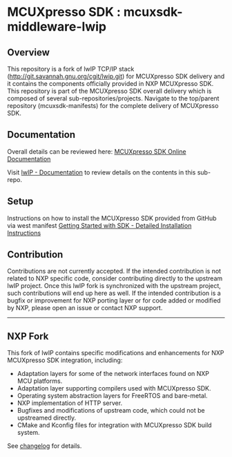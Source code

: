 # MCUXpresso SDK : mcuxsdk-middleware-lwip

## Overview
This repository is a fork of lwIP TCP/IP stack (http://git.savannah.gnu.org/cgit/lwip.git) for MCUXpresso SDK delivery and it contains the components officially provided in NXP MCUXpresso SDK. This repository is part of the MCUXpresso SDK overall delivery which is composed of several sub-repositories/projects. Navigate to the top/parent repository (mcuxsdk-manifests) for the complete delivery of MCUXpresso SDK.

## Documentation
Overall details can be reviewed here: [MCUXpresso SDK Online Documentation](https://mcuxpresso.nxp.com/mcuxsdk/latest/html/introduction/README.html)  

Visit [lwIP - Documentation](https://mcuxpresso.nxp.com/mcuxsdk/latest/html/middleware/lwip/index.html) to review details on the contents in this sub-repo.  

## Setup
Instructions on how to install the MCUXpresso SDK provided from GitHub via west manifest [Getting Started with SDK - Detailed Installation Instructions](https://mcuxpresso.nxp.com/mcuxsdk/latest/html/gsd/installation.html#installation)

## Contribution
Contributions are not currently accepted.
If the intended contribution is not related to NXP specific code, consider contributing directly to the upstream lwIP project. Once this lwIP fork is synchronized with the upstream project, such contributions will end up here as well.
If the intended contribution is a bugfix or improvement for NXP porting layer or for code added or modified by NXP, please open an issue or contact NXP support.

---------------------------------
## NXP Fork
This fork of lwIP contains specific modifications and enhancements for NXP MCUXpresso SDK integration, including:
- Adaptation layers for some of the network interfaces found on NXP MCU platforms.
- Adaptation layer supporting compilers used with MCUXpresso SDK.
- Operating system abstraction layers for FreeRTOS and bare-metal.
- NXP implementation of HTTP server.
- Bugfixes and modifications of upstream code, which could not be upstreamed directly.
- CMake and Kconfig files for integration with MCUXpresso SDK build system.

See [changelog](CHANGELOG.md) for details.
